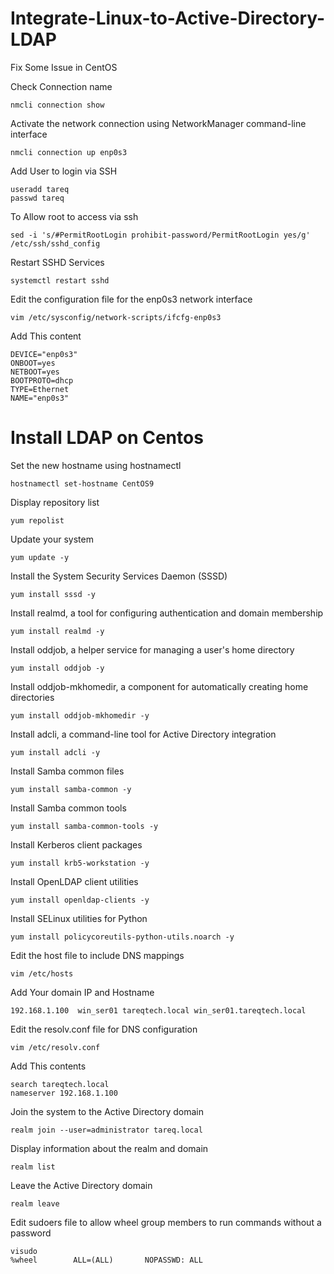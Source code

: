 # Integrate-Linux-to-Active-Directory-LDAP


Fix Some Issue in CentOS



Check Connection name
```
nmcli connection show
```

Activate the network connection using NetworkManager command-line interface
```
nmcli connection up enp0s3
```

Add User to login via SSH
```
useradd tareq
passwd tareq
```

To Allow root to access via ssh 
```
sed -i 's/#PermitRootLogin prohibit-password/PermitRootLogin yes/g' /etc/ssh/sshd_config
```

Restart SSHD Services 
```
systemctl restart sshd
```


Edit the configuration file for the enp0s3 network interface
```
vim /etc/sysconfig/network-scripts/ifcfg-enp0s3
```
Add This content
```
DEVICE="enp0s3"
ONBOOT=yes
NETBOOT=yes
BOOTPROTO=dhcp
TYPE=Ethernet
NAME="enp0s3"
```


# Install LDAP on Centos

Set the new hostname using hostnamectl
```
hostnamectl set-hostname CentOS9
```

Display repository list
```
yum repolist
```

Update your system
```
yum update -y
```

Install the System Security Services Daemon (SSSD)
```
yum install sssd -y
```


Install realmd, a tool for configuring authentication and domain membership
```
yum install realmd -y
```

Install oddjob, a helper service for managing a user's home directory
```
yum install oddjob -y
```


Install oddjob-mkhomedir, a component for automatically creating home directories
```
yum install oddjob-mkhomedir -y
```

Install adcli, a command-line tool for Active Directory integration
```
yum install adcli -y
```


Install Samba common files
```
yum install samba-common -y
```


Install Samba common tools
```
yum install samba-common-tools -y
```


Install Kerberos client packages
```
yum install krb5-workstation -y
```

Install OpenLDAP client utilities
```
yum install openldap-clients -y
```


Install SELinux utilities for Python
```
yum install policycoreutils-python-utils.noarch -y
```

Edit the host file to include DNS mappings
```
vim /etc/hosts

```
Add Your domain IP and Hostname 
```
192.168.1.100  win_ser01 tareqtech.local win_ser01.tareqtech.local
```


Edit the resolv.conf file for DNS configuration
```
vim /etc/resolv.conf
```
Add This contents
```
search tareqtech.local
nameserver 192.168.1.100
```

Join the system to the Active Directory domain
```
realm join --user=administrator tareq.local
```


Display information about the realm and domain
```
realm list
```


Leave the Active Directory domain
```
realm leave
```


Edit sudoers file to allow wheel group members to run commands without a password
```
visudo
%wheel        ALL=(ALL)       NOPASSWD: ALL
```

